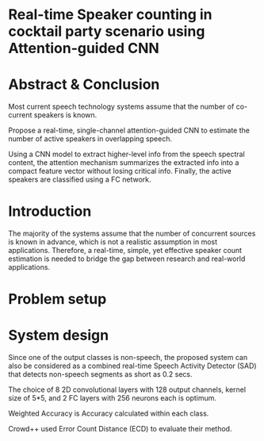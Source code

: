 # Real-time Speaker counting in cocktail party scenario using Attention-guided CNN

# Abstract & Conclusion

Most current speech technology systems assume that the number of co-current speakers is known.

Propose a real-time, single-channel attention-guided CNN to estimate the number of active speakers in overlapping speech.

Using a CNN model to extract higher-level info from the speech spectral content, the attention mechanism summarizes the extracted info into a compact feature vector without losing critical info. Finally, the active speakers are classified using a FC network.



# Introduction

The majority of the systems assume that the number of concurrent sources is known in advance, which is not a realistic assumption in most applications. Therefore, a real-time, simple, yet effective speaker count estimation is needed to bridge the gap between research and real-world applications.



# Problem setup



# System design

Since one of the output classes is non-speech, the proposed system can also be considered as a combined real-time Speech Activity Detector (SAD) that detects non-speech segments as short as 0.2 secs.



The choice of 8 2D convolutional layers with 128 output channels, kernel size of 5*5, and 2 FC layers with 256 neurons each is optimum.



Weighted Accuracy is Accuracy calculated within each class.



Crowd++ used Error Count Distance (ECD) to evaluate their method.